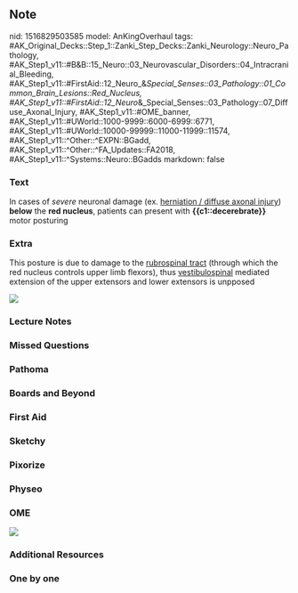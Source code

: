 ## Note
nid: 1516829503585
model: AnKingOverhaul
tags: #AK_Original_Decks::Step_1::Zanki_Step_Decks::Zanki_Neurology::Neuro_Pathology, #AK_Step1_v11::#B&B::15_Neuro::03_Neurovascular_Disorders::04_Intracranial_Bleeding, #AK_Step1_v11::#FirstAid::12_Neuro_&_Special_Senses::03_Pathology::01_Common_Brain_Lesions::Red_Nucleus, #AK_Step1_v11::#FirstAid::12_Neuro_&_Special_Senses::03_Pathology::07_Diffuse_Axonal_Injury, #AK_Step1_v11::#OME_banner, #AK_Step1_v11::#UWorld::1000-9999::6000-6999::6771, #AK_Step1_v11::#UWorld::10000-99999::11000-11999::11574, #AK_Step1_v11::^Other::^EXPN::BGadd, #AK_Step1_v11::^Other::^FA_Updates::FA2018, #AK_Step1_v11::^Systems::Neuro::BGadds
markdown: false

### Text
In cases of <i>severe</i> neuronal damage (ex. <u>herniation /
diffuse axonal injury</u>) <b>below</b> the <b>red nucleus</b>,
patients can present with <b>{{c1::decerebrate}}</b> motor
posturing

### Extra
This posture is due to damage to the <u>rubrospinal tract</u>
(through which the red nucleus controls upper limb flexors), thus
<u>vestibulospinal</u> mediated extension of the upper extensors
and lower extensors is unpposed
<div><img src="paste-222182953189377.jpg"></div>

### Lecture Notes


### Missed Questions


### Pathoma


### Boards and Beyond


### First Aid


### Sketchy


### Pixorize


### Physeo


### OME
<div class="ome-widget">
  <a href="https://onlinemeded.org?ref=anki"><img src=
  "_OME_AnkiFlashcards_General_7.png"></a>
</div>

### Additional Resources


### One by one

